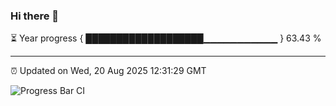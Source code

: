 ### Hi there 👋

⏳ Year progress { ███████████████████▁▁▁▁▁▁▁▁▁▁▁ } 63.43 %

---

⏰ Updated on Wed, 20 Aug 2025 12:31:29 GMT

![Progress Bar CI](https://github.com/liununu/liununu/workflows/Progress%20Bar%20CI/badge.svg)
